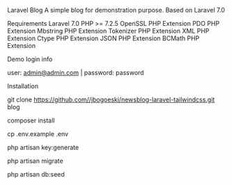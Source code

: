 Laravel Blog
A simple blog for demonstration purpose. Based on Laravel 7.0

Requirements
Laravel 7.0
PHP >= 7.2.5
OpenSSL PHP Extension
PDO PHP Extension
Mbstring PHP Extension
Tokenizer PHP Extension
XML PHP Extension
Ctype PHP Extension
JSON PHP Extension
BCMath PHP Extension

Demo login info

user: admin@admin.com | password: password

Installation

git clone https://github.com//jbogoeski/newsblog-laravel-tailwindcss.git blog

composer install

cp .env.example .env

php artisan key:generate

php artisan migrate

php artisan db:seed

